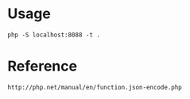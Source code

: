 Usage
=====

	php -S localhost:8088 -t .

Reference
=========

	http://php.net/manual/en/function.json-encode.php
